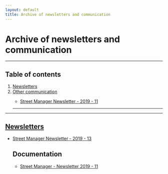 ```yaml
---
layout: default
title: Archive of newsletters and communication
---
```

<h1 class="govuk-heading-xl">Archive of newsletters and communication</h1>

<hr class="govuk-section-break govuk-section-break--xl govuk-section-break--visible">

<h2 class="govuk-heading-l">Table of contents</h2>

<ol class="govuk-list govuk-list--number">
  <li><a class="govuk-link" href="#newsletters">Newsletters</a></li>
    <li><a class="govuk-link" href="#other communication">Other communication</a></li>
  
<ul class="govuk-list govuk-list--bullet">
  <li><a class="govuk-link" href="{{ site.baseurl }}/assets/files/archive/190610_Street Manager Newsletter 11.pdf">
    Street Manager Newsletter - 2019 - 11
</ul>


---
</ol>

<hr class="govuk-section-break govuk-section-break--xl govuk-section-break--visible">


<h2 id="documentation" class="govuk-heading-l">Newsletters</h2>

<ul class="govuk-list govuk-list--bullet">
  
  <li>
    <a class="govuk-link" href="{{ site.baseurl }}/assets/files/archive/Street%20Manager%20Newsletter%2013.pdf">
      Street Manager Newsletter - 2019 - 13
    </a>
  </li> 


<h2 id="documentation" class="govuk-heading-l">Documentation</h2>

<ul class="govuk-list govuk-list--bullet">
  
  <li>
    <a class="govuk-link" href="{{ site.baseurl }}/assets/files/archive/190610_Street%20Manager%20Newsletter%2011.pdf">
      Street Manager - Newsletter 2019 - 11
    </a>
  </li> 

